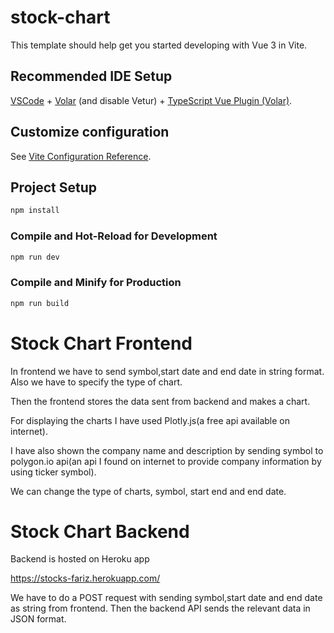 # stock-chart

This template should help get you started developing with Vue 3 in Vite.

## Recommended IDE Setup

[VSCode](https://code.visualstudio.com/) + [Volar](https://marketplace.visualstudio.com/items?itemName=Vue.volar) (and disable Vetur) + [TypeScript Vue Plugin (Volar)](https://marketplace.visualstudio.com/items?itemName=Vue.vscode-typescript-vue-plugin).

## Customize configuration

See [Vite Configuration Reference](https://vitejs.dev/config/).

## Project Setup

```sh
npm install
```

### Compile and Hot-Reload for Development

```sh
npm run dev
```

### Compile and Minify for Production

```sh
npm run build
```
# Stock Chart Frontend
In frontend we have to send symbol,start date and end date in string format. Also we have to specify the type of chart.

Then the frontend stores the data sent from backend and makes a chart.

For displaying the charts I have used Plotly.js(a free api available on internet).

I have also shown the company name and description by sending symbol to polygon.io api(an api I found on internet to provide company information by using ticker symbol).

We can change the type of charts, symbol, start end and end date.
# Stock Chart Backend
Backend is hosted on Heroku app

https://stocks-fariz.herokuapp.com/

We have to do a POST request with sending symbol,start date and end date as string from frontend.
Then the backend API sends the relevant data in JSON format.
